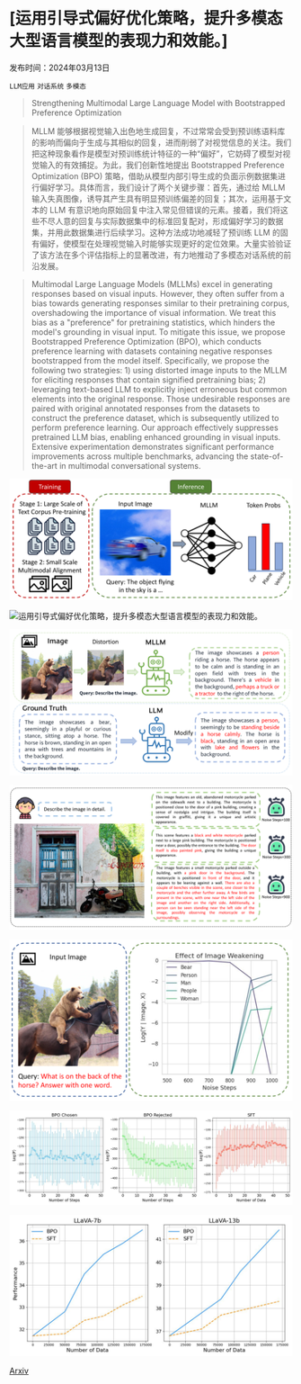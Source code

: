 # [运用引导式偏好优化策略，提升多模态大型语言模型的表现力和效能。]

发布时间：2024年03月13日

`LLM应用` `对话系统` `多模态`

> Strengthening Multimodal Large Language Model with Bootstrapped Preference Optimization

> MLLM 能够根据视觉输入出色地生成回复，不过常常会受到预训练语料库的影响而偏向于生成与其相似的回复，进而削弱了对视觉信息的关注。我们把这种现象看作是模型对预训练统计特征的一种“偏好”，它妨碍了模型对视觉输入的有效捕捉。为此，我们创新性地提出 Bootstrapped Preference Optimization (BPO) 策略，借助从模型内部引导生成的负面示例数据集进行偏好学习。具体而言，我们设计了两个关键步骤：首先，通过给 MLLM 输入失真图像，诱导其产生具有明显预训练偏差的回复；其次，运用基于文本的 LLM 有意识地向原始回复中注入常见但错误的元素。接着，我们将这些不尽人意的回复与实际数据集中的标准回复配对，形成偏好学习的数据集，并用此数据集进行后续学习。这种方法成功地减轻了预训练 LLM 的固有偏好，使模型在处理视觉输入时能够实现更好的定位效果。大量实验验证了该方法在多个评估指标上的显著改进，有力地推动了多模态对话系统的前沿发展。

> Multimodal Large Language Models (MLLMs) excel in generating responses based on visual inputs. However, they often suffer from a bias towards generating responses similar to their pretraining corpus, overshadowing the importance of visual information. We treat this bias as a "preference" for pretraining statistics, which hinders the model's grounding in visual input. To mitigate this issue, we propose Bootstrapped Preference Optimization (BPO), which conducts preference learning with datasets containing negative responses bootstrapped from the model itself. Specifically, we propose the following two strategies: 1) using distorted image inputs to the MLLM for eliciting responses that contain signified pretraining bias; 2) leveraging text-based LLM to explicitly inject erroneous but common elements into the original response. Those undesirable responses are paired with original annotated responses from the datasets to construct the preference dataset, which is subsequently utilized to perform preference learning. Our approach effectively suppresses pretrained LLM bias, enabling enhanced grounding in visual inputs. Extensive experimentation demonstrates significant performance improvements across multiple benchmarks, advancing the state-of-the-art in multimodal conversational systems.

![运用引导式偏好优化策略，提升多模态大型语言模型的表现力和效能。](../../../paper_images/2403.08730/x1.png)

![运用引导式偏好优化策略，提升多模态大型语言模型的表现力和效能。](../../../paper_images/2403.08730/x2.png)

![运用引导式偏好优化策略，提升多模态大型语言模型的表现力和效能。](../../../paper_images/2403.08730/x3.png)

![运用引导式偏好优化策略，提升多模态大型语言模型的表现力和效能。](../../../paper_images/2403.08730/x4.png)

![运用引导式偏好优化策略，提升多模态大型语言模型的表现力和效能。](../../../paper_images/2403.08730/x5.png)

![运用引导式偏好优化策略，提升多模态大型语言模型的表现力和效能。](../../../paper_images/2403.08730/curves.jpg)

![运用引导式偏好优化策略，提升多模态大型语言模型的表现力和效能。](../../../paper_images/2403.08730/sizes.jpg)

[Arxiv](https://arxiv.org/abs/2403.08730)